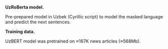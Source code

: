 <p><b>UzRoBerta model.</b>

Pre-prepared model in Uzbek (Cyrillic script) to model the masked language and predict the next sentences.

<p><b>Training data.</b>

UzBERT model was pretrained on &asymp;167K news articles (&asymp;568Mb).
